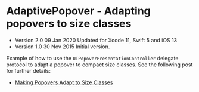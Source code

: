 # AdaptivePopover - Adapting popovers to size classes

+ Version 2.0   09 Jan 2020   Updated for Xcode 11, Swift 5 and iOS 13
+ Version 1.0   30 Nov 2015   Initial version.

Example of how to use the `UIPopoverPresentationController` delegate
protocol to adapt a popover to compact size classes. See the following
post for further details:

+ [Making Popovers Adapt to Size Classes](https://useyourloaf.com/blog/making-popovers-adapt-to-size-classes/)
